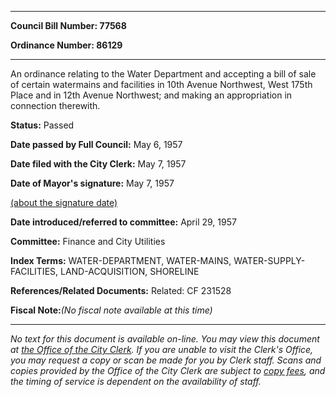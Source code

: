 

********

**Council Bill Number: 77568**
   
**Ordinance Number: 86129**
********

 An ordinance relating to the Water Department and accepting a bill of sale of certain watermains and facilities in 10th Avenue Northwest, West 175th Place and in 12th Avenue Northwest; and making an appropriation in connection therewith.

**Status:** Passed
   
**Date passed by Full Council:** May 6, 1957
   
**Date filed with the City Clerk:** May 7, 1957
   
**Date of Mayor's signature:** May 7, 1957
   
[(about the signature date)](/~public/approvaldate.htm)
   
   
   
**Date introduced/referred to committee:** April 29, 1957
   
**Committee:** Finance and City Utilities
   
   
**Index Terms:** WATER-DEPARTMENT, WATER-MAINS, WATER-SUPPLY-FACILITIES, LAND-ACQUISITION, SHORELINE

**References/Related Documents:** Related: CF 231528

**Fiscal Note:**_(No fiscal note available at this time)_
********

_No text for this document is available on-line. You may view this document at [the Office of the City Clerk](http://www.seattle.gov/leg/clerk/contactUs.htm). If you are unable to visit the Clerk's Office, you may request a copy or scan be made for you by Clerk staff. Scans and copies provided by the Office of the City Clerk are subject to [copy fees](http://clerk.seattle.gov/~public/clerkfees.htm), and the timing of service is dependent on the availability of staff._

